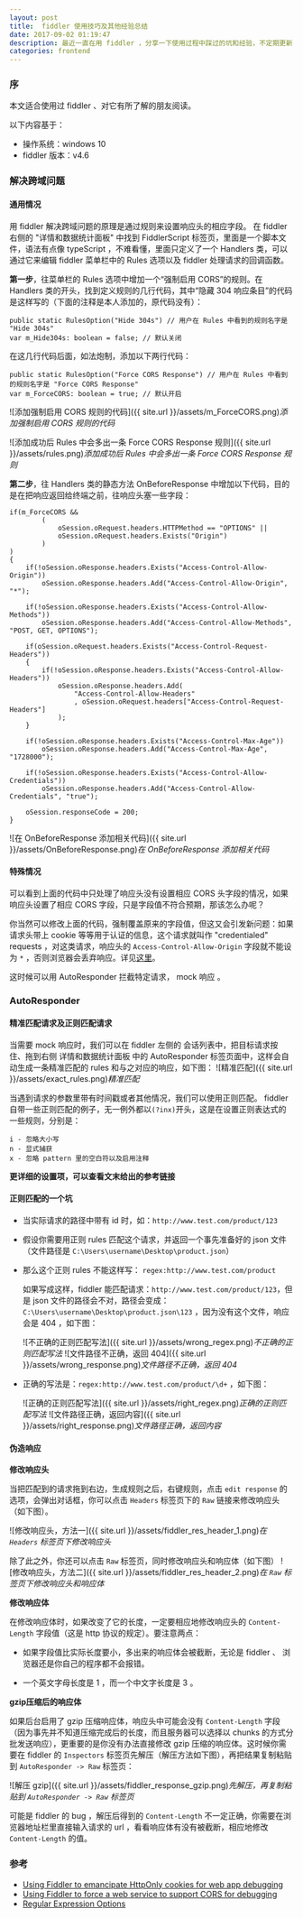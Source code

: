 ```yaml
---
layout: post
title:  fiddler 使用技巧及其他经验总结
date: 2017-09-02 01:19:47
description: 最近一直在用 fiddler ，分享一下使用过程中踩过的坑和经验，不定期更新
categories: frontend
---
```

### 序

本文适合使用过 fiddler 、对它有所了解的朋友阅读。

以下内容基于：

- 操作系统：windows 10
- fiddler 版本：v4.6

### 解决跨域问题

#### 通用情况

用 fiddler 解决跨域问题的原理是通过规则来设置响应头的相应字段。
在 fiddler 右侧的 "详情和数据统计面板" 中找到 FiddlerScript 标签页，里面是一个脚本文件，语法有点像 typeScript ，不难看懂，里面只定义了一个 Handlers 类，可以通过它来编辑 fiddler 菜单栏中的 Rules 选项以及 fiddler 处理请求的回调函数。

**第一步**，往菜单栏的 Rules 选项中增加一个“强制启用 CORS”的规则。在 Handlers 类的开头，找到定义规则的几行代码，其中“隐藏 304 响应条目”的代码是这样写的（下面的注释是本人添加的，原代码没有）：
```
public static RulesOption("Hide 304s") // 用户在 Rules 中看到的规则名字是 "Hide 304s"
var m_Hide304s: boolean = false; // 默认关闭
```

在这几行代码后面，如法炮制，添加以下两行代码：
```
public static RulesOption("Force CORS Response") // 用户在 Rules 中看到的规则名字是 "Force CORS Response"
var m_ForceCORS: boolean = true; // 默认开启
```

![添加强制启用 CORS 规则的代码]({{ site.url }}/assets/m_ForceCORS.png)*添加强制启用 CORS 规则的代码*


![添加成功后 Rules 中会多出一条 Force CORS Response 规则]({{ site.url }}/assets/rules.png)*添加成功后 Rules 中会多出一条 Force CORS Response 规则*

**第二步**，往 Handlers 类的静态方法 OnBeforeResponse 中增加以下代码，目的是在把响应返回给终端之前，往响应头塞一些字段：
```
if(m_ForceCORS &&
        (
            oSession.oRequest.headers.HTTPMethod == "OPTIONS" ||
            oSession.oRequest.headers.Exists("Origin")
        )
)
{                                
    if(!oSession.oResponse.headers.Exists("Access-Control-Allow-Origin"))
        oSession.oResponse.headers.Add("Access-Control-Allow-Origin", "*");
    
    if(!oSession.oResponse.headers.Exists("Access-Control-Allow-Methods"))
        oSession.oResponse.headers.Add("Access-Control-Allow-Methods", "POST, GET, OPTIONS");
    
    if(oSession.oRequest.headers.Exists("Access-Control-Request-Headers"))
    {
        if(!oSession.oResponse.headers.Exists("Access-Control-Allow-Headers"))
            oSession.oResponse.headers.Add(
                "Access-Control-Allow-Headers"
                , oSession.oRequest.headers["Access-Control-Request-Headers"]
            );
    }
    
    if(!oSession.oResponse.headers.Exists("Access-Control-Max-Age"))
        oSession.oResponse.headers.Add("Access-Control-Max-Age", "1728000");
    
    if(!oSession.oResponse.headers.Exists("Access-Control-Allow-Credentials"))
        oSession.oResponse.headers.Add("Access-Control-Allow-Credentials", "true");
    
    oSession.responseCode = 200;
}
```

![在 OnBeforeResponse 添加相关代码]({{ site.url }}/assets/OnBeforeResponse.png)*在 OnBeforeResponse 添加相关代码*

#### 特殊情况

可以看到上面的代码中只处理了响应头没有设置相应 CORS 头字段的情况，如果响应头设置了相应 CORS 字段，只是字段值不符合预期，那该怎么办呢？

你当然可以修改上面的代码，强制覆盖原来的字段值，但这又会引发新问题：如果请求头带上 cookie 等等用于认证的信息，这个请求就叫作 "credentialed" requests ，对这类请求，响应头的 `Access-Control-Allow-Origin` 字段就不能设为 `*` ，否则浏览器会丢弃响应。详见[这里](https://developer.mozilla.org/en-US/docs/Web/HTTP/CORS)。

这时候可以用 AutoResponder 拦截特定请求， mock 响应 。

### AutoResponder 

#### 精准匹配请求及正则匹配请求

当需要 mock 响应时，我们可以在 fiddler 左侧的 会话列表中，把目标请求按住、拖到右侧 详情和数据统计面板 中的 AutoResponder 标签页面中，这样会自动生成一条精准匹配的 rules 和与之对应的响应，如下图：
![精准匹配]({{ site.url }}/assets/exact_rules.png)*精准匹配*

当遇到请求的参数里带有时间戳或者其他情况，我们可以使用正则匹配。 fiddler 自带一些正则匹配的例子，无一例外都以`(?inx)`开头，这是在设置正则表达式的一些规则，分别是：

```
i - 忽略大小写
n - 显式捕获
x - 忽略 pattern 里的空白符以及启用注释

```
**更详细的设置项，可以查看文末给出的参考链接**

#### 正则匹配的一个坑
- 当实际请求的路径中带有 id 时，如：`http://www.test.com/product/123` 
- 假设你需要用正则 rules 匹配这个请求，并返回一个事先准备好的 json 文件（文件路径是 `C:\Users\username\Desktop\product.json`）
- 那么这个正则 rules 不能这样写： `regex:http://www.test.com/product`


    如果写成这样，fiddler 能匹配请求：`http://www.test.com/product/123`，但是 json 文件的路径会不对，路径会变成：`C:\Users\username\Desktop\product.json\123` ，因为没有这个文件，响应会是 404 ，如下图：

    ![不正确的正则匹配写法]({{ site.url }}/assets/wrong_regex.png)*不正确的正则匹配写法*
    ![文件路径不正确，返回 404]({{ site.url }}/assets/wrong_response.png)*文件路径不正确，返回 404*


- 正确的写法是：`regex:http://www.test.com/product/\d+` ，如下图：

    ![正确的正则匹配写法]({{ site.url }}/assets/right_regex.png)*正确的正则匹配写法*
    ![文件路径正确，返回内容]({{ site.url }}/assets/right_response.png)*文件路径正确，返回内容*


#### 伪造响应

**修改响应头**

当把匹配到的请求拖到右边，生成规则之后，右键规则，点击 `edit response` 的选项，会弹出对话框，你可以点击 `Headers` 标签页下的 `Raw` 链接来修改响应头（如下图）。

![修改响应头，方法一]({{ site.url }}/assets/fiddler_res_header_1.png)*在 `Headers` 标签页下修改响应头*

除了此之外，你还可以点击 `Raw` 标签页，同时修改响应头和响应体（如下图）
![修改响应头，方法二]({{ site.url }}/assets/fiddler_res_header_2.png)*在 `Raw` 标签页下修改响应头和响应体*

**修改响应体**

在修改响应体时，如果改变了它的长度，一定要相应地修改响应头的 `Content-Length` 字段值（这是 http 协议的规定）。要注意两点：

- 如果字段值比实际长度要小，多出来的响应体会被截断，无论是 fiddler 、 浏览器还是你自己的程序都不会报错。

- 一个英文字母长度是 1 ，而一个中文字长度是 3 。

**gzip压缩后的响应体**

如果后台启用了 gzip 压缩响应体，响应头中可能会没有 `Content-Length` 字段（因为事先并不知道压缩完成后的长度，而且服务器可以选择以 chunks 的方式分批发送响应），更重要的是你没有办法直接修改 gzip 压缩的响应体。这时候你需要在 fiddler 的 `Inspectors` 标签页先解压（解压方法如下图），再把结果复制粘贴到 `AutoResponder -> Raw` 标签页：

![解压 gzip]({{ site.url }}/assets/fiddler_response_gzip.png)*先解压，再复制粘贴到 `AutoResponder -> Raw` 标签页*

可能是 fiddler 的 bug ，解压后得到的 `Content-Length` 不一定正确，你需要在浏览器地址栏里直接输入请求的 url ，看看响应体有没有被截断，相应地修改 `Content-Length` 的值。

### 参考
- [Using Fiddler to emancipate HttpOnly cookies for web app debugging](http://simplyaprogrammer.com/2013/10/using-fiddler-to-emancipate-httponly.html)
- [Using Fiddler to force a web service to support CORS for debugging](http://simplyaprogrammer.com/2013/12/using-fiddler-to-force-web-service-to.html)
- [Regular Expression Options](https://docs.microsoft.com/en-us/dotnet/standard/base-types/regular-expression-options)